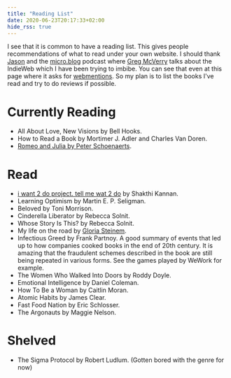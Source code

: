```yaml
---
title: "Reading List"
date: 2020-06-23T20:17:33+02:00
hide_rss: true
---
```


I see that it is common to have a reading list.
This gives people recommendations of what to read under your own website.
I should thank [Jason](https://mjbraganza.com/books-ive-read/) and the [micro.blog](https://monday.micro.blog/2019/06/24/episode-greg-mcverry.html) podcast where [Greg McVerry](https://micro.blog/jgmac1106) talks about the IndieWeb which I have been trying to imbibe.
You can see that even at this page where it asks for [webmentions](https://indieweb.org/Webmention).
So my plan is to list the books I've read and try to do reviews if possible.

# Currently Reading

* All About Love, New Visions by Bell Hooks.
* How to Read a Book by Mortimer J. Adler and Charles Van Doren.
* [Romeo and Julia by Peter Schoenaerts](https://theateraz.be/onewebmedia/Romeo%20en%20Julia%20Affiche%20definitief.pdf).

# Read

* [i want 2 do project. tell me wat 2 do](http://www.shakthimaan.com/what-to-do.html) by Shakthi Kannan.
* Learning Optimism by Martin E. P. Seligman.
* Beloved by Toni Morrison.
* Cinderella Liberator by Rebecca Solnit.
* Whose Story Is This? by Rebecca Solnit.
* My life on the road by [Gloria Steinem](https://www.gloriasteinem.com/about).
* Infectious Greed by Frank Partnoy.
A good summary of events that led up to how companies cooked books in the end of 20th century.
It is amazing that the fraudulent schemes described in the book are still being repeated in various forms.
See the games played by WeWork for example.
* The Women Who Walked Into Doors by Roddy Doyle.
* Emotional Intelligence by Daniel Coleman.
* How To Be a Woman by Caitlin Moran.
* Atomic Habits by James Clear.
* Fast Food Nation by Eric Schlosser.
* The Argonauts by Maggie Nelson.

# Shelved

* The Sigma Protocol by Robert Ludlum. (Gotten bored with the genre for now)
